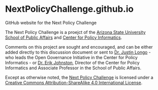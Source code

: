 NextPolicyChallenge.github.io
===============================

GitHub website for the Next Policy Challenge

The Next Policy Challenge is a proejct of the [Arizona State University](http://www.asu.edu) [School of Public Affairs](http://spa.asu.edu) and [Center for Policy Informatics](http://cpi.asu.edu).

Comments on this project are sought and encouraged, and can be either added directly to this discussion document or sent to [Dr. Justin Longo](mailto:justin.longo@asu.edu) -  who leads the Open Governance Initiative in the Center for Policy Informatics - or [Dr. Erik Johnston](mailto:erik.johnston@asu.edu), Director of the Center for Policy Informatics and Associate Professor in the School of Public Affairs.

Except as otherwise noted, the [Next Policy Challenge](http://NextPolicyChallenge.github.io) is licensed under a [Creative Commons Attribution-ShareAlike 4.0 International License](http://creativecommons.org/licenses/by-sa/4.0/deed.en_US).
